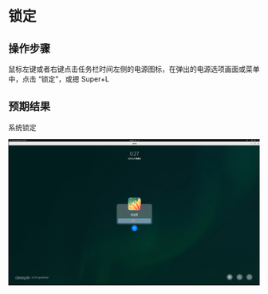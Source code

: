 # 锁定

## 操作步骤

鼠标左键或者右键点击任务栏时间左侧的电源图标，在弹出的电源选项画面或菜单中，点击 “锁定”，或摁 Super+L

## 预期结果

系统锁定

![锁定.png](../img/锁定.png)
